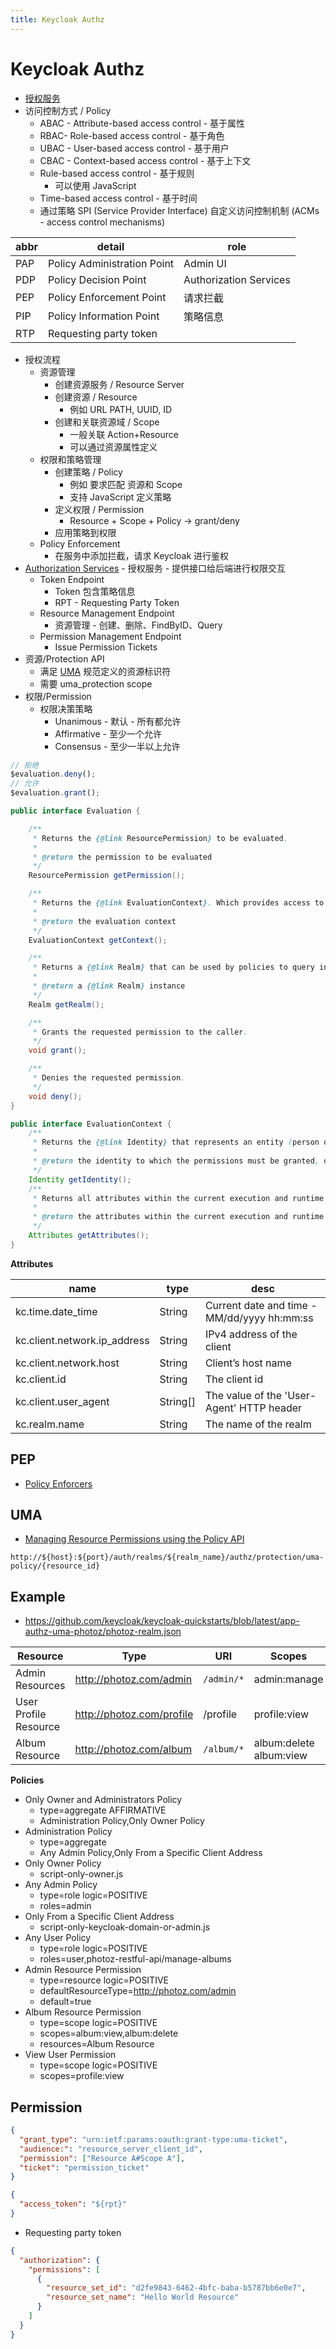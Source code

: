 ```yaml
---
title: Keycloak Authz
---
```


# Keycloak Authz

- [授权服务](https://www.keycloak.org/docs/latest/authorization_services/)
- 访问控制方式 / Policy
  - ABAC - Attribute-based access control - 基于属性
  - RBAC- Role-based access control - 基于角色
  - UBAC - User-based access control - 基于用户
  - CBAC - Context-based access control - 基于上下文
  - Rule-based access control - 基于规则
    - 可以使用 JavaScript
  - Time-based access control - 基于时间
  - 通过策略 SPI (Service Provider Interface) 自定义访问控制机制 (ACMs - access control mechanisms)

| abbr | detail                      | role                   |
| ---- | --------------------------- | ---------------------- |
| PAP  | Policy Administration Point | Admin UI               |
| PDP  | Policy Decision Point       | Authorization Services |
| PEP  | Policy Enforcement Point    | 请求拦截               |
| PIP  | Policy Information Point    | 策略信息               |
| RTP  | Requesting party token      |

- 授权流程
  - 资源管理
    - 创建资源服务 / Resource Server
    - 创建资源 / Resource
      - 例如 URL PATH, UUID, ID
    - 创建和关联资源域 / Scope
      - 一般关联 Action+Resource
      - 可以通过资源属性定义
  - 权限和策略管理
    - 创建策略 / Policy
      - 例如 要求匹配 资源和 Scope
      - 支持 JavaScript 定义策略
    - 定义权限 / Permission
      - Resource + Scope + Policy -> grant/deny
    - 应用策略到权限
  - Policy Enforcement
    - 在服务中添加拦截，请求 Keycloak 进行鉴权
- [Authorization Services](https://www.keycloak.org/docs/latest/authorization_services/#_service_overview) - 授权服务 - 提供接口给后端进行权限交互
  - Token Endpoint
    - Token 包含策略信息
    - RPT - Requesting Party Token
  - Resource Management Endpoint
    - 资源管理 - 创建、删除、FindByID、Query
  - Permission Management Endpoint
    - Issue Permission Tickets
- 资源/Protection API
  - 满足 [UMA](https://docs.kantarainitiative.org/uma/wg/oauth-uma-federated-authz-2.0-09.html) 规范定义的资源标识符
  - 需要 uma_protection scope
- 权限/Permission
  - 权限决策策略
    - Unanimous - 默认 - 所有都允许
    - Affirmative - 至少一个允许
    - Consensus - 至少一半以上允许

```js
// 拒绝
$evaluation.deny();
// 允许
$evaluation.grant();
```

```java
public interface Evaluation {

    /**
     * Returns the {@link ResourcePermission} to be evaluated.
     *
     * @return the permission to be evaluated
     */
    ResourcePermission getPermission();

    /**
     * Returns the {@link EvaluationContext}. Which provides access to the whole evaluation runtime context.
     *
     * @return the evaluation context
     */
    EvaluationContext getContext();

    /**
     * Returns a {@link Realm} that can be used by policies to query information.
     *
     * @return a {@link Realm} instance
     */
    Realm getRealm();

    /**
     * Grants the requested permission to the caller.
     */
    void grant();

    /**
     * Denies the requested permission.
     */
    void deny();
}

public interface EvaluationContext {
    /**
     * Returns the {@link Identity} that represents an entity (person or non-person) to which the permissions must be granted, or not.
     *
     * @return the identity to which the permissions must be granted, or not
     */
    Identity getIdentity();
    /**
     * Returns all attributes within the current execution and runtime environment.
     *
     * @return the attributes within the current execution and runtime environment
     */
    Attributes getAttributes();
}
```

**Attributes**

| name                         | type     | desc                                        |
| ---------------------------- | -------- | ------------------------------------------- |
| kc.time.date_time            | String   | Current date and time - MM/dd/yyyy hh:mm:ss |
| kc.client.network.ip_address | String   | IPv4 address of the client                  |
| kc.client.network.host       | String   | Client’s host name                          |
| kc.client.id                 | String   | The client id                               |
| kc.client.user_agent         | String[] | The value of the 'User-Agent' HTTP header   |
| kc.realm.name                | String   | The name of the realm                       |

## PEP

- [Policy Enforcers](https://www.keycloak.org/docs/latest/authorization_services/#_enforcer_overview)

## UMA

- [Managing Resource Permissions using the Policy API](https://www.keycloak.org/docs/latest/authorization_services/index.html#_service_authorization_uma_policy_api)

```
http://${host}:${port}/auth/realms/${realm_name}/authz/protection/uma-policy/{resource_id}
```

## Example

- https://github.com/keycloak/keycloak-quickstarts/blob/latest/app-authz-uma-photoz/photoz-realm.json

| Resource              | Type                      | URI        | Scopes                      |
| --------------------- | ------------------------- | ---------- | --------------------------- |
| Admin Resources       | http://photoz.com/admin   | `/admin/*` | admin:manage                |
| User Profile Resource | http://photoz.com/profile | /profile   | profile:view                |
| Album Resource        | http://photoz.com/album   | `/album/*` | album:delete<br/>album:view |

**Policies**

- Only Owner and Administrators Policy
  - type=aggregate AFFIRMATIVE
  - Administration Policy,Only Owner Policy
- Administration Policy
  - type=aggregate
  - Any Admin Policy,Only From a Specific Client Address
- Only Owner Policy
  - script-only-owner.js
- Any Admin Policy
  - type=role logic=POSITIVE
  - roles=admin
- Only From a Specific Client Address
  - script-only-keycloak-domain-or-admin.js
- Any User Policy
  - type=role logic=POSITIVE
  - roles=user,photoz-restful-api/manage-albums
- Admin Resource Permission
  - type=resource logic=POSITIVE
  - defaultResourceType=http://photoz.com/admin
  - default=true
- Album Resource Permission
  - type=scope logic=POSITIVE
  - scopes=album:view,album:delete
  - resources=Album Resource
- View User Permission
  - type=scope logic=POSITIVE
  - scopes=profile:view

## Permission

```json
{
  "grant_type": "urn:ietf:params:oauth:grant-type:uma-ticket",
  "audience:": "resource_server_client_id",
  "permission": ["Resource A#Scope A"],
  "ticket": "permission_ticket"
}
```

```json
{
  "access_token": "${rpt}"
}
```

- Requesting party token

```json
{
  "authorization": {
    "permissions": [
      {
        "resource_set_id": "d2fe9843-6462-4bfc-baba-b5787bb6e0e7",
        "resource_set_name": "Hello World Resource"
      }
    ]
  }
}
```
